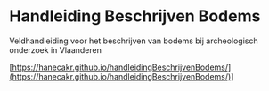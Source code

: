 # Handleiding Beschrijven Bodems

Veldhandleiding voor het beschrijven van bodems bij archeologisch onderzoek in Vlaanderen

[https://hanecakr.github.io/handleidingBeschrijvenBodems/](https://hanecakr.github.io/handleidingBeschrijvenBodems/)]
